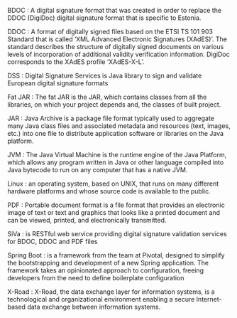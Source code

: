 <!--# Definition:-->

BDOC
: A digital signature format that was created in order to replace the DDOC (DigiDoc) digital signature format that is specific to Estonia.

DDOC
: A format of digitally signed files based on the ETSI TS 101 903 Standard that is called ‘XML Advanced Electronic Signatures (XAdES)’. The standard describes the structure of digitally signed documents on various levels of incorporation of additional validity verification information. DigiDoc corresponds to the XAdES profile ‘XAdES-X-L’.

DSS
: Digital Signature Services is Java library to sign and validate European digital signature formats

Fat JAR
: The fat JAR is the JAR, which contains classes from all the libraries, on which your project depends and,
  the classes of built project.

JAR
: Java Archive is a package file format typically used to aggregate many Java class files and associated metadata
  and resources (text, images, etc.) into one file to distribute application software or libraries on the Java platform.

JVM
: The Java Virtual Machine is the runtime engine of the Java Platform, which
  allows any program written in Java or other language compiled into Java bytecode to run on any
  computer that has a native JVM.

Linux
: an operating system, based on UNIX, that runs on many different hardware platforms and whose source
  code is available to the public.

PDF
: Portable document format is a file format that provides an electronic image of text or text and graphics that
  looks like a printed document and can be viewed, printed, and electronically transmitted.

SiVa
: is RESTful web service providing digital signature validation services for BDOC, DDOC and PDF
  files

Spring Boot
: is a framework from the team at Pivotal, designed to simplify the bootstrapping and development of a new
  Spring application. The framework takes an opinionated approach to configuration, freeing developers from the
  need to define boilerplate configuration

X-Road
: X-Road, the data exchange layer for information systems, is a technological and organizational environment enabling a secure Internet-based data exchange between information systems.
